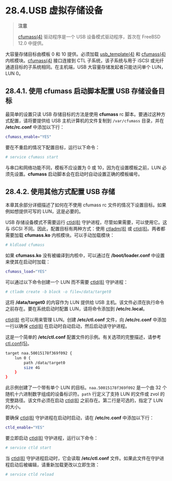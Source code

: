 # 28.4.USB 虚拟存储设备

>**注意**
>
> [cfumass(4)](https://man.freebsd.org/cgi/man.cgi?query=cfumass&sektion=4&format=html) 驱动程序是一个 USB 设备模式驱动程序，首次在 FreeBSD 12.0 中提供。

大容量存储目标由模板 0 和 10 提供。必须加载 [usb\_template(4)](https://man.freebsd.org/cgi/man.cgi?query=usb_template&sektion=4&format=html) 和 [cfumass(4)](https://man.freebsd.org/cgi/man.cgi?query=cfumass&sektion=4&format=html) 内核模块。[cfumass(4)](https://man.freebsd.org/cgi/man.cgi?query=cfumass&sektion=4&format=html) 接口连接到 CTL 子系统，该子系统与用于 iSCSI 或光纤通道目标的子系统相同。在主机端，USB 大容量存储发起者只能访问单个 LUN，LUN 0。

## 28.4.1. 使用 cfumass 启动脚本配置 USB 存储设备目标

最简单的设置只读 USB 存储目标的方法是使用 **cfumass** rc 脚本。要通过这种方式配置，请将要提供给 USB 主机计算机的文件复制到 `/var/cfumass` 目录，并在 **/etc/rc.conf** 中添加以下行：

```sh
cfumass_enable="YES"
```

要在不重启的情况下配置目标，运行以下命令：

```sh
# service cfumass start
```

与串口和网络功能不同，模板不应设置为 0 或 10，因为在设置模板之前，LUN 必须先设置。**cfumass** 启动脚本会在启动时自动设置正确的模板编号。

## 28.4.2. 使用其他方式配置 USB 存储

本章其余部分详细描述了如何在不使用 cfumass rc 文件的情况下设置目标。如果例如想提供可写的 LUN，这是必要的。

USB 存储设备模式不需要运行 [ctld(8)](https://man.freebsd.org/cgi/man.cgi?query=ctld&sektion=8&format=html) 守护进程，尽管如果需要，可以使用它。这与 iSCSI 不同。因此，配置目标有两种方式：使用 [ctladm(8)](https://man.freebsd.org/cgi/man.cgi?query=ctladm&sektion=8&format=html) 或 [ctld(8)](https://man.freebsd.org/cgi/man.cgi?query=ctld&sektion=8&format=html)。两者都需要加载 **cfumass.ko** 内核模块。可以手动加载模块：

```sh
# kldload cfumass
```

如果 **cfumass.ko** 没有被编译到内核中，可以通过在 **/boot/loader.conf** 中设置来使其在启动时加载：

```sh
cfumass_load="YES"
```

可以通过以下命令创建一个 LUN 而不需要 [ctld(8)](https://man.freebsd.org/cgi/man.cgi?query=ctld&sektion=8&format=html) 守护进程：

```sh
# ctladm create -b block -o file=/data/target0
```

这将 **/data/target0** 的内容作为 LUN 提供给 USB 主机。该文件必须在执行命令之前存在。要在系统启动时配置 LUN，请将命令添加到 **/etc/rc.local**。

[ctld(8)](https://man.freebsd.org/cgi/man.cgi?query=ctld&sektion=8&format=html) 也可以用来管理 LUN。创建 **/etc/ctl.conf** 文件，向 **/etc/rc.conf** 中添加一行以确保 [ctld(8)](https://man.freebsd.org/cgi/man.cgi?query=ctld&sektion=8&format=html) 在启动时自动启动，然后启动该守护进程。

这是一个简单的 **/etc/ctl.conf** 配置文件的示例。有关选项的完整描述，请参考 [ctl.conf(5)](https://man.freebsd.org/cgi/man.cgi?query=ctl.conf&sektion=5&format=html)。

```sh
target naa.50015178f369f092 {
	lun 0 {
		path /data/target0
		size 4G
	}
}
```

此示例创建了一个带有单个 LUN 的目标。`naa.50015178f369f092` 是一个由 32 个随机十六进制数字组成的设备标识符。`path` 行定义了支持 LUN 的文件或 zvol 的完整路径。该文件必须在启动 [ctld(8)](https://man.freebsd.org/cgi/man.cgi?query=ctld&sektion=8&format=html) 之前存在。第二行是可选的，指定了 LUN 的大小。

要确保 [ctld(8)](https://man.freebsd.org/cgi/man.cgi?query=ctld&sektion=8&format=html) 守护进程在启动时启动，请在 **/etc/rc.conf** 中添加以下行：

```sh
ctld_enable="YES"
```

要立即启动 [ctld(8)](https://man.freebsd.org/cgi/man.cgi?query=ctld&sektion=8&format=html) 守护进程，运行以下命令：

```sh
# service ctld start
```

当 [ctld(8)](https://man.freebsd.org/cgi/man.cgi?query=ctld&sektion=8&format=html) 守护进程启动时，它会读取 **/etc/ctl.conf** 文件。如果此文件在守护进程启动后被编辑，请重新加载更改以立即生效：

```sh
# service ctld reload
```
